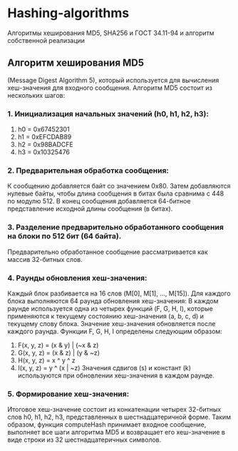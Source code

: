 # Hashing-algorithms
Алгоритмы хеширования MD5, SHA256 и ГОСТ 34.11-94 и алгоритм собственной реализации
## Алгоритм хеширования MD5 
(Message Digest Algorithm 5), который используется для вычисления хеш-значения для входного сообщения.
Алгоритм MD5 состоит из нескольких шагов:
### 1.	Инициализация начальных значений (h0, h1, h2, h3):
1) h0 = 0x67452301
2) h1 = 0xEFCDAB89
3) h2 = 0x98BADCFE
4) h3 = 0x10325476
### 2.	Предварительная обработка сообщения:
К сообщению добавляется байт со значением 0x80.
Затем добавляются нулевые байты, чтобы длина сообщения в битах была сравнима с 448 по модулю 512.
В конец сообщения добавляется 64-битное представление исходной длины сообщения (в битах).
### 3.	Разделение предварительно обработанного сообщения на блоки по 512 бит (64 байта).
Предварительно обработанное сообщение рассматривается как массив 32-битных слов.
### 4.	Раунды обновления хеш-значения:
Каждый блок разбивается на 16 слов (M[0], M[1], ..., M[15]).
Для каждого блока выполняются 64 раунда обновления хеш-значения:
В каждом раунде используется одна из четырех функций (F, G, H, I), которые применяются к текущему состоянию хеш-значения (a, b, c, d) и текущему слову блока.
Значение хеш-значения обновляется после каждого раунда.
    Функции F, G, H, I определены следующим образом:
  1) F(x, y, z) = (x & y) | (~x & z)
  2) G(x, y, z) = (x & z) | (y & ~z)
  3) H(x, y, z) = x ^ y ^ z
  4) I(x, y, z) = y ^ (x | ~z)
    Значения сдвигов (s) и констант (k) используются при обновлении хеш-значения в каждом раунде.
### 5.	Формирование хеш-значения:
 Итоговое хеш-значение состоит из конкатенации четырех 32-битных слов h0, h1, h2, h3, представленных в шестнадцатеричной форме.
Таким образом, функция computeHash принимает входное сообщение, выполняет все шаги алгоритма MD5 и возвращает его хеш-значение в виде строки из 32 шестнадцатеричных символов.
